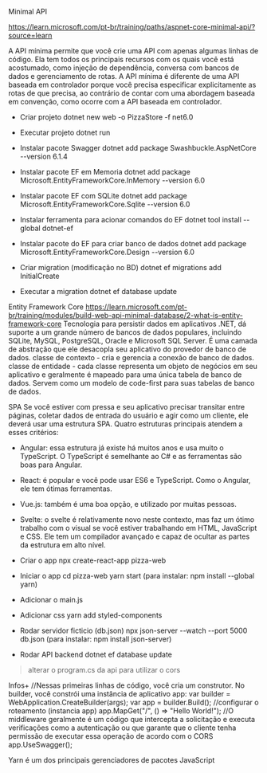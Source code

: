 Minimal API

https://learn.microsoft.com/pt-br/training/paths/aspnet-core-minimal-api/?source=learn

A API mínima permite que você crie uma API com apenas algumas linhas de código. Ela tem todos os principais recursos com os quais você está acostumado, como injeção de dependência, conversa com bancos de dados e gerenciamento de rotas. A API mínima é diferente de uma API baseada em controlador porque você precisa especificar explicitamente as rotas de que precisa, ao contrário de contar com uma abordagem baseada em convenção, como ocorre com a API baseada em controlador.

- Criar projeto
dotnet new web -o PizzaStore -f net6.0

- Executar projeto
dotnet run

- Instalar pacote Swagger
dotnet add package Swashbuckle.AspNetCore --version 6.1.4  

- Instalar pacote EF em Memoria
dotnet add package Microsoft.EntityFrameworkCore.InMemory --version 6.0

- Instalar pacote EF com SQLite
dotnet add package Microsoft.EntityFrameworkCore.Sqlite --version 6.0

- Instalar ferramenta para acionar comandos do EF
dotnet tool install --global dotnet-ef

- Instalar pacote do EF para criar banco de dados
dotnet add package Microsoft.EntityFrameworkCore.Design --version 6.0

- Criar migration (modificação no BD)
dotnet ef migrations add InitialCreate

- Executar a migration
dotnet ef database update

Entity Framework Core
https://learn.microsoft.com/pt-br/training/modules/build-web-api-minimal-database/2-what-is-entity-framework-core
Tecnologia para persistir dados em aplicativos .NET, dá suporte a um grande número de bancos de dados populares, incluindo SQLite, MySQL, PostgreSQL, Oracle e Microsoft SQL Server. É uma camada de abstração que ele desacopla seu aplicativo do provedor de banco de dados.
    classe de contexto - cria e gerencia a conexão de banco de dados.
    classe de entidade - cada classe representa um objeto de negócios em seu aplicativo e geralmente é mapeado para uma única tabela de banco de dados. Servem como um modelo de code-first para suas tabelas de banco de dados.

SPA
Se você estiver com pressa e seu aplicativo precisar transitar entre páginas, coletar dados de entrada do usuário e agir como um cliente, ele deverá usar uma estrutura SPA. Quatro estruturas principais atendem a esses critérios:

- Angular: essa estrutura já existe há muitos anos e usa muito o TypeScript. O TypeScript é semelhante ao C# e as ferramentas são boas para Angular.
- React: é popular e você pode usar ES6 e TypeScript. Como o Angular, ele tem ótimas ferramentas.
- Vue.js: também é uma boa opção, e utilizado por muitas pessoas.
- Svelte: o svelte é relativamente novo neste contexto, mas faz um ótimo trabalho com o visual se você estiver trabalhando em HTML, JavaScript e CSS. Ele tem um compilador avançado e capaz de ocultar as partes da estrutura em alto nível.

- Criar o app
npx create-react-app pizza-web

- Iniciar o app
cd pizza-web
yarn start (para instalar: npm install --global yarn)

- Adicionar o main.js
- Adicionar css
yarn add styled-components

- Rodar servidor ficticio (db.json)
npx json-server --watch --port 5000 db.json (para instalar: npm install json-server)

- Rodar API backend
dotnet ef database update
>alterar o program.cs da api para utilizar o cors

Infos+
//Nessas primeiras linhas de código, você cria um construtor. No builder, você constrói uma instância de aplicativo app:
var builder = WebApplication.CreateBuilder(args);
var app = builder.Build();
//configurar o roteamento (instancia app)
app.MapGet("/", () => "Hello World!");
//O middleware geralmente é um código que intercepta a solicitação e executa verificações como a autenticação ou que garante que o cliente tenha permissão de executar essa operação de acordo com o CORS
app.UseSwagger();

Yarn é um dos principais gerenciadores de pacotes JavaScript